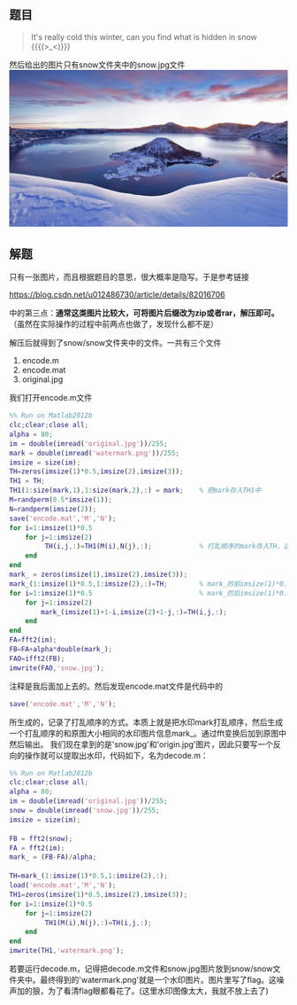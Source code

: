 ## 题目
> It's really cold this winter, can you find what is hidden in snow {{{(>_<)}}}

然后给出的图片只有snow文件夹中的snow.jpg文件
![](snow/snow.jpg)

## 解题
只有一张图片，而且根据题目的意思，很大概率是隐写。于是参考链接

https://blog.csdn.net/u012486730/article/details/82016706

中的第三点：**通常这类图片比较大，可将图片后缀改为zip或者rar，解压即可。**（虽然在实际操作的过程中前两点也做了，发现什么都不是）

解压后就得到了snow/snow文件夹中的文件。一共有三个文件
1. encode.m
2. encode.mat
3. original.jpg

我们打开encode.m文件
```matlab
%% Run on Matlab2012b 
clc;clear;close all;
alpha = 80;
im = double(imread('original.jpg'))/255;
mark = double(imread('watermark.png'))/255;
imsize = size(im);
TH=zeros(imsize(1)*0.5,imsize(2),imsize(3));
TH1 = TH;
TH1(1:size(mark,1),1:size(mark,2),:) = mark;    % 把mark存入TH1中
M=randperm(0.5*imsize(1));
N=randperm(imsize(2));
save('encode.mat','M','N');
for i=1:imsize(1)*0.5
    for j=1:imsize(2)
         TH(i,j,:)=TH1(M(i),N(j),:);            % 打乱顺序的mark存入TH，这里只知道mark至少有M行N列
    end
end
mark_ = zeros(imsize(1),imsize(2),imsize(3));   
mark_(1:imsize(1)*0.5,1:imsize(2),:)=TH;        % mark_的前imsize(1)*0.5行是TH
for i=1:imsize(1)*0.5                           % mark_的后imsize(1)*0.5行是TH行列翻转
    for j=1:imsize(2)
        mark_(imsize(1)+1-i,imsize(2)+1-j,:)=TH(i,j,:);
    end
end
FA=fft2(im);
FB=FA+alpha*double(mark_);
FAO=ifft2(FB);
imwrite(FAO,'snow.jpg');
```

注释是我后面加上去的。然后发现encode.mat文件是代码中的
```matlab
save('encode.mat','M','N');
``` 
所生成的，记录了打乱顺序的方式。本质上就是把水印mark打乱顺序，然后生成一个打乱顺序的和原图大小相同的水印图片信息mark_。通过fft变换后加到原图中然后输出。
我们现在拿到的是'snow.jpg'和'origin.jpg'图片，因此只要写一个反向的操作就可以提取出水印，代码如下，名为decode.m：
```matlab
%% Run on Matlab2012b 
clc;clear;close all;
alpha = 80;
im = double(imread('original.jpg'))/255;
snow = double(imread('snow.jpg'))/255;
imsize = size(im);

FB = fft2(snow);
FA = fft2(im);
mark_ = (FB-FA)/alpha;

TH=mark_(1:imsize(1)*0.5,1:imsize(2),:);
load('encode.mat','M','N');
TH1=zeros(imsize(1)*0.5,imsize(2),imsize(3));
for i=1:imsize(1)*0.5
    for j=1:imsize(2)
         TH1(M(i),N(j),:)=TH(i,j,:);
    end
end
imwrite(TH1,'watermark.png');
```
若要运行decode.m，记得把decode.m文件和snow.jpg图片放到snow/snow文件夹中。最终得到的'watermark.png'就是一个水印图片。图片里写了flag。这噪声加的狠，为了看清flag眼都看花了。(这里水印图像太大，我就不放上去了)